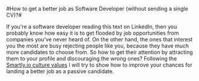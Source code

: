 #How to get a better job as Software Developer (without sending a single CV)?#

If you're a software developer reading this text on LinkedIn, then you probably know how easy it is to get flooded by job opportunities from companies you've never heard of. On the other hand, the ones that interest you the most are busy rejecting people like you, because they have much more candidates to choose from. So how to get their attention by attracting them to your profile and discouraging the wrong ones? Following the [Smartly.io culture values](https://www.smartly.io/culturehandbook) I will try to show how to improve your chances for landing a better job as a passive candidate.
